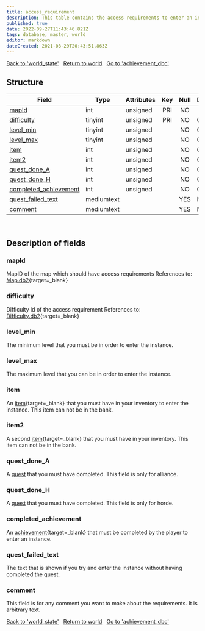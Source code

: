 ```yaml
---
title: access_requirement
description: This table contains the access requirements to enter an instance.
published: true
date: 2022-09-27T11:43:46.821Z
tags: database, master, world
editor: markdown
dateCreated: 2021-08-29T20:43:51.863Z
---
```


<a href="https://trinitycore.info/en/database/master/world/world_state" class="mt-5 v-btn v-btn--depressed v-btn--flat v-btn--outlined theme--light v-size--default darkblue--text text--lighten-3"><span class="v-btn__content"><i aria-hidden="true" class="v-icon notranslate v-icon--left mdi mdi-arrow-left theme--light"></i><span>Back to 'world_state'</span></span></a>&nbsp;&nbsp;&nbsp;<a href="https://trinitycore.info/en/database/master/world/home" class="mt-5 v-btn v-btn--depressed v-btn--flat v-btn--outlined theme--light v-size--default darkblue--text text--lighten-3"><span class="v-btn__content"><i aria-hidden="true" class="v-icon notranslate v-icon--left mdi mdi-home-outline theme--light"></i><span>Return to world</span></span></a>&nbsp;&nbsp;&nbsp;<a href="https://trinitycore.info/en/database/master/world/achievement_dbc" class="mt-5 v-btn v-btn--depressed v-btn--flat v-btn--outlined theme--light v-size--default darkblue--text text--lighten-3"><span class="v-btn__content"><span>Go to 'achievement_dbc'</span><i aria-hidden="true" class="v-icon notranslate v-icon--right mdi mdi-arrow-right theme--light"></i></span></a>

## Structure

| Field | Type | Attributes | Key | Null | Default | Extra | Comment |
| --- | --- | --- | :---: | :---: | --- | --- | --- |
| [mapId](#mapid) | int | unsigned | PRI | NO |  |  |  |
| [difficulty](#difficulty) | tinyint | unsigned | PRI | NO | 0 |  |  |
| [level_min](#level_min) | tinyint | unsigned |  | NO | 0 |  |  |
| [level_max](#level_max) | tinyint | unsigned |  | NO | 0 |  |  |
| [item](#item) | int | unsigned |  | NO | 0 |  |  |
| [item2](#item2) | int | unsigned |  | NO | 0 |  |  |
| [quest_done_A](#quest_done_a) | int | unsigned |  | NO | 0 |  |  |
| [quest_done_H](#quest_done_h) | int | unsigned |  | NO | 0 |  |  |
| [completed_achievement](#completed_achievement) | int | unsigned |  | NO | 0 |  |  |
| [quest_failed_text](#quest_failed_text) | mediumtext |  |  | YES | NULL |  |  |
| [comment](#comment) | mediumtext |  |  | YES | NULL |  |  |
&nbsp;
## Description of fields

### mapId
MapID of the map which should have access requirements
References to: [Map.db2](https://wow.tools/dbc/?dbc=Map){target=_blank}
&nbsp;

### difficulty
Difficulty id of the access requirement
References to: [Difficulty.db2](https://wow.tools/dbc/?dbc=Difficulty){target=_blank}
&nbsp;

### level_min
The minimum level that you must be in order to enter the instance.
&nbsp;

### level_max
The maximum level that you can be in order to enter the instance.
&nbsp;

### item
An [item](https://wow.tools/dbc/?dbc=itemsparse){target=_blank} that you must have in your inventory to enter the instance. This item can not be in the bank.
&nbsp;

### item2
A second [item](https://wow.tools/dbc/?dbc=itemsparse){target=_blank} that you must have in your inventory. This item can not be in the bank.
&nbsp;

### quest_done_A
A [quest](/database/master/world/quest_template#id) that you must have completed. This field is only for alliance.
&nbsp;

### quest_done_H
A [quest](/database/master/world/quest_template#id) that you must have completed. This field is only for horde.
&nbsp;

### completed_achievement
An [achievement](https://wow.tools/dbc/?dbc=achievement){target=_blank} that must be completed by the player to enter an instance.
&nbsp;

### quest_failed_text
The text that is shown if you try and enter the instance without having completed the quest.
&nbsp;

### comment
This field is for any comment you want to make about the requirements. It is arbitrary text.
&nbsp;

<a href="https://trinitycore.info/en/database/master/world/world_state" class="mt-5 v-btn v-btn--depressed v-btn--flat v-btn--outlined theme--light v-size--default darkblue--text text--lighten-3"><span class="v-btn__content"><i aria-hidden="true" class="v-icon notranslate v-icon--left mdi mdi-arrow-left theme--light"></i><span>Back to 'world_state'</span></span></a>&nbsp;&nbsp;&nbsp;<a href="https://trinitycore.info/en/database/master/world/home" class="mt-5 v-btn v-btn--depressed v-btn--flat v-btn--outlined theme--light v-size--default darkblue--text text--lighten-3"><span class="v-btn__content"><i aria-hidden="true" class="v-icon notranslate v-icon--left mdi mdi-home-outline theme--light"></i><span>Return to world</span></span></a>&nbsp;&nbsp;&nbsp;<a href="https://trinitycore.info/en/database/master/world/achievement_dbc" class="mt-5 v-btn v-btn--depressed v-btn--flat v-btn--outlined theme--light v-size--default darkblue--text text--lighten-3"><span class="v-btn__content"><span>Go to 'achievement_dbc'</span><i aria-hidden="true" class="v-icon notranslate v-icon--right mdi mdi-arrow-right theme--light"></i></span></a>

